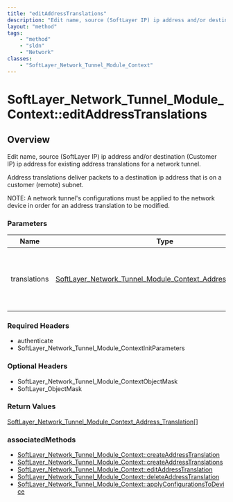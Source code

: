 ```yaml
---
title: "editAddressTranslations"
description: "Edit name, source (SoftLayer IP) ip address and/or destination (Customer IP) ip address for existing address translation... "
layout: "method"
tags:
    - "method"
    - "sldn"
    - "Network"
classes:
    - "SoftLayer_Network_Tunnel_Module_Context"
---
```

# SoftLayer_Network_Tunnel_Module_Context::editAddressTranslations
## Overview 
Edit name, source (SoftLayer IP) ip address and/or destination (Customer IP) ip address for existing address translations for a network tunnel. 

Address translations deliver packets to a destination ip address that is on a customer (remote) subnet. 

NOTE:  A network tunnel's configurations must be applied to the network device in order for an address translation to be modified. 

### Parameters 
|Name | Type | Description |
| --- | --- | --- |
|translations| <a href='/reference/datatypes/SoftLayer_Network_Tunnel_Module_Context_Address_Translation'>SoftLayer_Network_Tunnel_Module_Context_Address_Translation[] </a>| The address translations to edit for an IPSec network tunnel.|


### Required Headers
* authenticate
* SoftLayer_Network_Tunnel_Module_ContextInitParameters

### Optional Headers
* SoftLayer_Network_Tunnel_Module_ContextObjectMask
* SoftLayer_ObjectMask

### Return Values
<a href='/reference/datatypes/SoftLayer_Network_Tunnel_Module_Context_Address_Translation'>SoftLayer_Network_Tunnel_Module_Context_Address_Translation[] </a>


### associatedMethods

*  [SoftLayer_Network_Tunnel_Module_Context::createAddressTranslation](/reference/services/SoftLayer_Network_Tunnel_Module_Context/createAddressTranslation )
*  [SoftLayer_Network_Tunnel_Module_Context::createAddressTranslations](/reference/services/SoftLayer_Network_Tunnel_Module_Context/createAddressTranslations )
*  [SoftLayer_Network_Tunnel_Module_Context::editAddressTranslation](/reference/services/SoftLayer_Network_Tunnel_Module_Context/editAddressTranslation )
*  [SoftLayer_Network_Tunnel_Module_Context::deleteAddressTranslation](/reference/services/SoftLayer_Network_Tunnel_Module_Context/deleteAddressTranslation )
*  [SoftLayer_Network_Tunnel_Module_Context::applyConfigurationsToDevice](/reference/services/SoftLayer_Network_Tunnel_Module_Context/applyConfigurationsToDevice )

